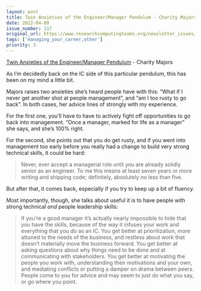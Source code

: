 ```yaml
---
layout: post
title: Twin Anxieties of the Engineer/Manager Pendulum - Charity Majors
date: 2022-04-09
issue_number: 117
original_url: https://www.researchcomputingteams.org/newsletter_issues/0117
tags: ['managing_your_career,other']
priority: 3
---
```


<!-- markdownlint-disable MD033 -->
<!-- markdownlint-disable MD041 -->
<!-- markdownlint-disable MD049 -->

[Twin Anxieties of the Engineer/Manager Pendulum](https://charity.wtf/2022/03/24/twin-anxieties-of-the-engineer-manager-pendulum/) - Charity Majors

As I’m decidedly back on the IC side of this particular pendulum, this has been on my mind a little bit.

Majors raises two anxieties she’s heard people have with this: “What if I never get another shot at people management”, and “am I too rusty to go back”.  In both cases, her advice lines of strongly with my experience.

For the first one, you’ll have to have to actively fight off opportunities to go back into management.  “Once a manager, marked for life as a manager” she says, and she’s 100% right.

For the second, she points out that you do get rusty, and if you went into management too early before you really had a change to build very strong technical skills, it could be hard:

> Never, ever accept a managerial role until you are already solidly senior as an engineer. To me this means at least seven years or more writing and shipping code; definitely, absolutely no less than five.

But after that, it comes back, especially if you try to keep up a bit of fluency.

Most importantly, though, she talks about useful it is to have people with strong technical *and* people leadership skills:

> If you’re a good manager it’s actually nearly impossible to hide that you have the skills, because of the way it infuses your work and everything that you do as an IC. You get better at prioritization, more attuned to the needs of the business, and restless about work that doesn’t materially move the business forward. You get better at asking questions about why things need to be done and at communicating with stakeholders. You get better at motivating the people you work with, understanding their motivations and your own, and mediating conflicts or putting a damper on drama between peers. People come to you for advice and may seem to just do what you say, or go where you point.
